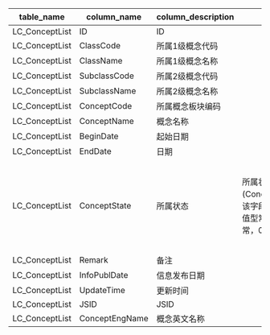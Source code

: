 | table_name | column_name| column_description | 注释 | Annotation |
|---|---|---|---|---|
| LC_ConceptList | ID | ID |||
| LC_ConceptList | ClassCode| 所属1级概念代码|||
| LC_ConceptList | ClassName| 所属1级概念名称|||
| LC_ConceptList | SubclassCode | 所属2级概念代码|||
| LC_ConceptList | SubclassName | 所属2级概念名称|||
| LC_ConceptList | ConceptCode| 所属概念板块编码 |||
| LC_ConceptList | ConceptName| 概念名称 |||
| LC_ConceptList | BeginDate| 起始日期 |||
| LC_ConceptList | EndDate| 日期 |||
| LC_ConceptList | ConceptState | 所属状态 | 所属状态(ConceptState)，该字段固定以下数值型常量：1-正常，0-终止。 | Belonging state (ConceptState), this field is fixed with the following numeric constants: 1-normal, 0-termination. |
| LC_ConceptList | Remark | 备注 |||
| LC_ConceptList | InfoPublDate | 信息发布日期 |||
| LC_ConceptList | UpdateTime | 更新时间 |||
| LC_ConceptList | JSID | JSID |||
| LC_ConceptList | ConceptEngName | 概念英文名称 |||